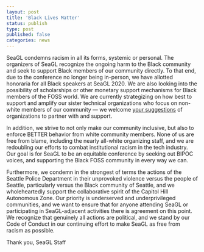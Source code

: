 ```yaml
---
layout: post
title: 'Black Lives Matter'
status: publish
type: post
published: false
categories: news
---
```


SeaGL condemns racism in all its forms, systemic or personal.  The organizers of SeaGL recognize the ongoing harm to the Black community and seek to support Black members of our community directly.  To that end, due to the conference no longer being in-person, we have allotted honoraria for all Black speakers at SeaGL 2020.  We are also looking into the possibility of scholarships or other monetary support mechanisms for Black members of the FOSS world.  We are currently strategizing on how best to support and amplify our sister technical organizations who focus on non-white members of our community — we welcome [your suggestions](participate@seagl.org) of organizations to partner with and support.

In addition, we strive to not only make our community inclusive, but also to enforce BETTER behavior from white community members.  None of us are free from blame, including the nearly all-white organizing staff, and we are redoubling our efforts to combat institutional racism in the tech industry. Our goal is for SeaGL to be an equitable conference by seeking out BIPOC voices, and supporting the Black FOSS community in every way we can.

Furthermore, we condemn in the strongest of terms the actions of the Seattle Police Department in their unprovoked violence versus the people of Seattle, particularly versus the Black community of Seattle, and we wholeheartedly support the collaborative spirit of the Capitol Hill Autonomous Zone. Our priority is underserved and underprivileged communities, and we want to ensure that for anyone attending SeaGL or participating in SeaGL-adjacent activities there is agreement on this point.  We recognize that genuinely all actions are political, and we stand by our Code of Conduct in our continuing effort to make SeaGL as free from racism as possible.

Thank you,
SeaGL Staff
